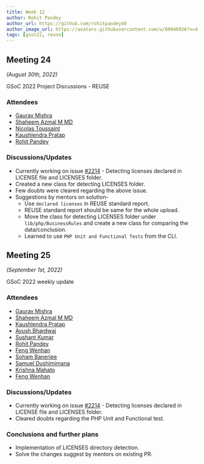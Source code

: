 ```yaml
---
title: Week 12
author: Rohit Pandey
author_url: https://github.com/rohitpandey49
author_image_url: https://avatars.githubusercontent.com/u/80946926?v=4
tags: [gsoc22, reuse]
---
```


<!--
SPDX-License-Identifier: CC-BY-SA-4.0

SPDX-FileCopyrightText: 2022 Rohit Pandey <rohit.pandey4900@gmail.com>
-->

## Meeting 24
*(August 30th, 2022)*

GSoC 2022 Project Discussions - REUSE

### Attendees

- [Gaurav Mishra](https://github.com/GMishx)
- [Shaheem Azmal M MD](https://github.com/shaheemazmalmmd)
- [Nicolas Toussaint](https://github.com/NicolasToussaint)
- [Kaushlendra Pratap](https://github.com/Kaushl2208)
- [Rohit Pandey](https://github.com/rohitpandey49)

### Discussions/Updates

- Currently working on issue [#2214](https://github.com/fossology/fossology/issues/2214) - Detecting licenses declared in LICENSE file and LICENSES folder.
- Created a new class for detecting LICENSES folder.
- Few doubts were cleared regarding the above issue.
- Suggestions by mentors on solution-
    - Use `declared licenses` in REUSE standard report.
    - REUSE standard report should be same for the whole upload.
    - Move the class for detecting LICENSES folder under `lib/php/BusinessRules` and create a new class for comparing the data/conclusion.
    - Learned to use `PHP Unit and Functional Tests` from the CLI.

## Meeting 25
*(September 1st, 2022)*

GSoC 2022 weekly update

### Attendees

- [Gaurav Mishra](https://github.com/GMishx)
- [Shaheem Azmal M MD](https://github.com/shaheemazmalmmd)
- [Kaushlendra Pratap](https://github.com/Kaushl2208)
- [Ayush Bhardwaj](https://github.com/hastagAB)
- [Sushant Kumar](https://github.com/its-sushant)
- [Rohit Pandey](https://github.com/rohitpandey49)
- [Feng Wenhan](https://github.com/fwhdzh)
- [Soham Banerjee](https://github.com/soham4abc)
- [Samuel Dushimimana](https://github.com/dushimsam)
- [Krishna Mahato](https://github.com/krishna9304)
- [Feng Wenhan](https://github.com/fwhdzh)

### Discussions/Updates

- Currently working on issue [#2214](https://github.com/fossology/fossology/issues/2214) - Detecting licenses declared in LICENSE file and LICENSES folder.
- Cleared doubts regarding the PHP Unit and Functional test.

### Conclusions and further plans

- Implementation of LICENSES directory detection.
- Solve the changes suggest by mentors on existing PR.